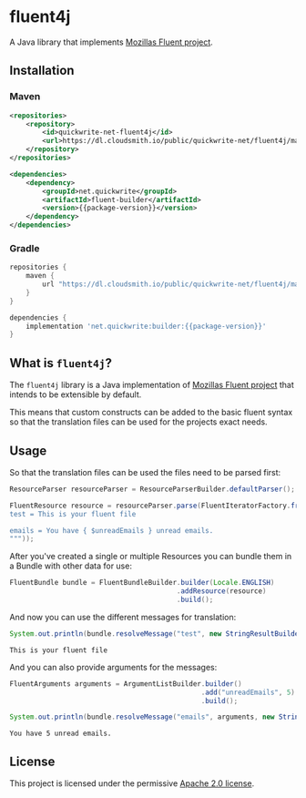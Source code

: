 # fluent4j
A Java library that implements [Mozillas Fluent project](https://www.projectfluent.org/).

## Installation
### Maven
```xml
<repositories>
    <repository>
        <id>quickwrite-net-fluent4j</id>
        <url>https://dl.cloudsmith.io/public/quickwrite-net/fluent4j/maven/</url>
    </repository>
</repositories>
```
```xml
<dependencies>
    <dependency>
        <groupId>net.quickwrite</groupId>
        <artifactId>fluent-builder</artifactId>
        <version>{{package-version}}</version>
    </dependency>
</dependencies>
```

### Gradle
```groovy
repositories {
    maven {
        url "https://dl.cloudsmith.io/public/quickwrite-net/fluent4j/maven/"
    }
}
```
```groovy
dependencies {
    implementation 'net.quickwrite:builder:{{package-version}}'
}
```

## What is `fluent4j`?
The `fluent4j` library is a Java implementation of [Mozillas Fluent project](https://www.projectfluent.org/) that 
intends to be extensible by default.

This means that custom constructs can be added to the basic fluent syntax so that the translation files can be used 
for the projects exact needs.

## Usage
So that the translation files can be used the files need to be parsed first:
```java
ResourceParser resourceParser = ResourceParserBuilder.defaultParser();

FluentResource resource = resourceParser.parse(FluentIteratorFactory.fromString("""
test = This is your fluent file

emails = You have { $unreadEmails } unread emails.
"""));
```

After you've created a single or multiple Resources you can bundle them in a Bundle with other data for use:
```java
FluentBundle bundle = FluentBundleBuilder.builder(Locale.ENGLISH)
                                         .addResource(resource)
                                         .build();
```

And now you can use the different messages for translation:
```java
System.out.println(bundle.resolveMessage("test", new StringResultBuilder()).get());
```

```console
This is your fluent file
```

And you can also provide arguments for the messages:
```java
FluentArguments arguments = ArgumentListBuilder.builder()
                                               .add("unreadEmails", 5)
                                               .build();

System.out.println(bundle.resolveMessage("emails", arguments, new StringResultBuilder()).get());
```

```console
You have 5 unread emails.
```

## License
This project is licensed under the permissive [Apache 2.0 license](LICENSE).
